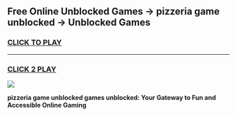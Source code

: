 
## Free Online Unblocked Games → pizzeria game unblocked → Unblocked Games
<h3>
<a href="https://premium.freeplayer.one?title=pizzeria_game_unblocked&ref=21F">CLICK TO PLAY</a></h3>
<hr>

<h3>
<a href="https://premium.freeplayer.one?title=pizzeria_game_unblocked&ref=21F">CLICK 2 PLAY</a>
  
</h3>

<a href="https://premium.freeplayer.one?title=pizzeria_game_unblocked&ref=21F/"><img src="https://clearcache.store/games.png"></a>


**pizzeria game unblocked games unblocked: Your Gateway to Fun and Accessible Online Gaming**
